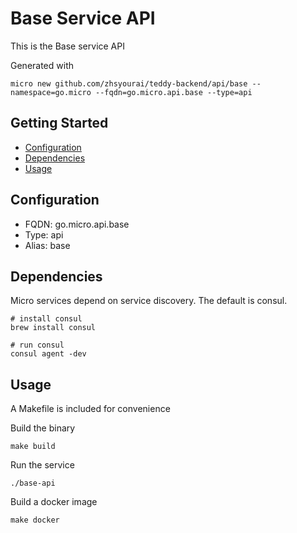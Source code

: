 # Base Service API

This is the Base service API

Generated with

```
micro new github.com/zhsyourai/teddy-backend/api/base --namespace=go.micro --fqdn=go.micro.api.base --type=api
```

## Getting Started

- [Configuration](#configuration)
- [Dependencies](#dependencies)
- [Usage](#usage)

## Configuration

- FQDN: go.micro.api.base
- Type: api
- Alias: base

## Dependencies

Micro services depend on service discovery. The default is consul.

```
# install consul
brew install consul

# run consul
consul agent -dev
```

## Usage

A Makefile is included for convenience

Build the binary

```
make build
```

Run the service
```
./base-api
```

Build a docker image
```
make docker
```
